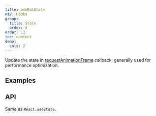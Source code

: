 ```yaml
---
title: useRafState
nav: Hooks
group:
  title: State
  order: 4
order: 13
toc: content
demo:
  cols: 2
---
```


Update the state in [requestAnimationFrame](https://developer.mozilla.org/en-US/docs/Web/API/window/requestAnimationFrame) callback, generally used for performance optimization.

## Examples

<code src="./demo/demo1.tsx"></code>

## API

Same as `React.useState`.
